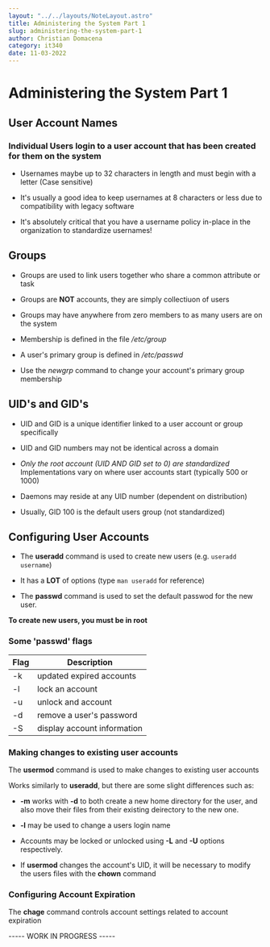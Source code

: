 ```yaml
---
layout: "../../layouts/NoteLayout.astro"
title: Administering the System Part 1
slug: administering-the-system-part-1
author: Christian Domacena
category: it340
date: 11-03-2022
---
```


# Administering the System Part 1

## User Account Names

### Individual Users login to a user account that has been created for them on the system

- Usernames maybe up to 32 characters in length and must begin with a letter (Case sensitive)

- It's usually a good idea to keep usernames at 8 characters or less due to compatibility with legacy software

- It's absolutely critical that you have a username policy in-place in the organization to standardize usernames!

## Groups

- Groups are used to link users together who share a common attribute or task

- Groups are **NOT** accounts, they are simply collectiuon of users

- Groups may have anywhere from zero members to as many users are on the system

- Membership is defined in the file _/etc/group_

- A user's primary group is defined in _/etc/passwd_

- Use the _newgrp_ command to change your account's primary group membership

## UID's and GID's

- UID and GID is a unique identifier linked to a user account or group specifically

- UID and GID numbers may not be identical across a domain

- _Only the root account (UID AND GID set to 0) are standardized_ Implementations vary on where user accounts start (typically 500 or 1000)

- Daemons may reside at any UID number (dependent on distribution)

- Usually, GID 100 is the default users group (not standardized)

## Configuring User Accounts

- The **useradd** command is used to create new users (e.g. `useradd username`)

- It has a **LOT** of options (type `man useradd` for reference)

- The **passwd** command is used to set the default passwod for the new user.

**To create new users, you must be in root**

### Some 'passwd' flags

| Flag | Description                 |
| ---- | --------------------------- |
| -k   | updated expired accounts    |
| -l   | lock an account             |
| -u   | unlock and account          |
| -d   | remove a user's password    |
| -S   | display account information |

### Making changes to existing user accounts

The **usermod** command is used to make changes to existing user accounts

Works similarly to **useradd**, but there are some slight differences such as:

- **-m** works with **-d** to both create a new home directory for the user, and also move their files from their existing deirectory to the new one.

- **-l** may be used to change a users login name

- Accounts may be locked or unlocked using **-L** and **-U** options respectively.

- If **usermod** changes the account's UID, it will be necessary to modify the users files with the **chown** command

### Configuring Account Expiration

The **chage** command controls account settings related to account expiration

----- WORK IN PROGRESS -----
